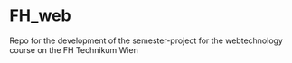 # FH_web
Repo for the development of the semester-project for the webtechnology course on the FH Technikum Wien
